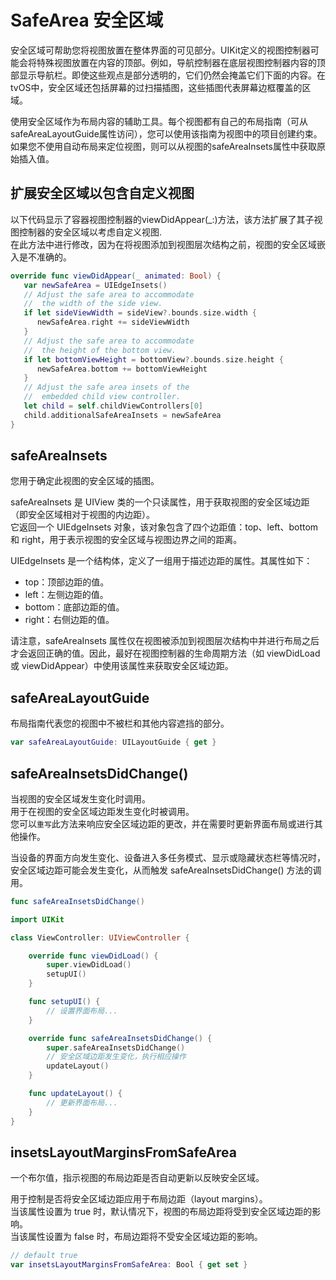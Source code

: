 # SafeArea 安全区域

安全区域可帮助您将视图放置在整体界面的可见部分。UIKit定义的视图控制器可能会将特殊视图放置在内容的顶部。例如，导航控制器在底层视图控制器内容的顶部显示导航栏。即使这些观点是部分透明的，它们仍然会掩盖它们下面的内容。在tvOS中，安全区域还包括屏幕的过扫描插图，这些插图代表屏幕边框覆盖的区域。

使用安全区域作为布局内容的辅助工具。每个视图都有自己的布局指南（可从safeAreaLayoutGuide属性访问），您可以使用该指南为视图中的项目创建约束。如果您不使用自动布局来定位视图，则可以从视图的safeAreaInsets属性中获取原始插入值。

## 扩展安全区域以包含自定义视图

以下代码显示了容器视图控制器的viewDidAppear(_:)方法，该方法扩展了其子视图控制器的安全区域以考虑自定义视图.  
在此方法中进行修改，因为在将视图添加到视图层次结构之前，视图的安全区域嵌入是不准确的。

```swift
override func viewDidAppear(_ animated: Bool) {
   var newSafeArea = UIEdgeInsets()
   // Adjust the safe area to accommodate 
   //  the width of the side view.
   if let sideViewWidth = sideView?.bounds.size.width {
      newSafeArea.right += sideViewWidth
   }
   // Adjust the safe area to accommodate 
   //  the height of the bottom view.
   if let bottomViewHeight = bottomView?.bounds.size.height {
      newSafeArea.bottom += bottomViewHeight
   }
   // Adjust the safe area insets of the 
   //  embedded child view controller.
   let child = self.childViewControllers[0]
   child.additionalSafeAreaInsets = newSafeArea
}
```

## safeAreaInsets

您用于确定此视图的安全区域的插图。

safeAreaInsets 是 UIView 类的一个只读属性，用于获取视图的安全区域边距（即安全区域相对于视图的内边距）。  
它返回一个 UIEdgeInsets 对象，该对象包含了四个边距值：top、left、bottom 和 right，用于表示视图的安全区域与视图边界之间的距离。

UIEdgeInsets 是一个结构体，定义了一组用于描述边距的属性。其属性如下：

* top：顶部边距的值。
* left：左侧边距的值。
* bottom：底部边距的值。
* right：右侧边距的值。

请注意，safeAreaInsets 属性仅在视图被添加到视图层次结构中并进行布局之后才会返回正确的值。因此，最好在视图控制器的生命周期方法（如 viewDidLoad 或 viewDidAppear）中使用该属性来获取安全区域边距。

## safeAreaLayoutGuide

布局指南代表您的视图中不被栏和其他内容遮挡的部分。

```swift
var safeAreaLayoutGuide: UILayoutGuide { get }
```

## safeAreaInsetsDidChange()

当视图的安全区域发生变化时调用。  
用于在视图的安全区域边距发生变化时被调用。  
您可以`重写`此方法来响应安全区域边距的更改，并在需要时更新界面布局或进行其他操作。  

当设备的界面方向发生变化、设备进入多任务模式、显示或隐藏状态栏等情况时，安全区域边距可能会发生变化，从而触发 safeAreaInsetsDidChange() 方法的调用。

```swift
func safeAreaInsetsDidChange()
```

```swift
import UIKit

class ViewController: UIViewController {

    override func viewDidLoad() {
        super.viewDidLoad()
        setupUI()
    }

    func setupUI() {
        // 设置界面布局...
    }

    override func safeAreaInsetsDidChange() {
        super.safeAreaInsetsDidChange()
        // 安全区域边距发生变化，执行相应操作
        updateLayout()
    }

    func updateLayout() {
        // 更新界面布局...
    }
}
```

## insetsLayoutMarginsFromSafeArea

一个布尔值，指示视图的布局边距是否自动更新以反映安全区域。

用于控制是否将安全区域边距应用于布局边距（layout margins）。  
当该属性设置为 true 时，默认情况下，视图的布局边距将受到安全区域边距的影响。  
当该属性设置为 false 时，布局边距将不受安全区域边距的影响。

```swift
// default true
var insetsLayoutMarginsFromSafeArea: Bool { get set }
```
